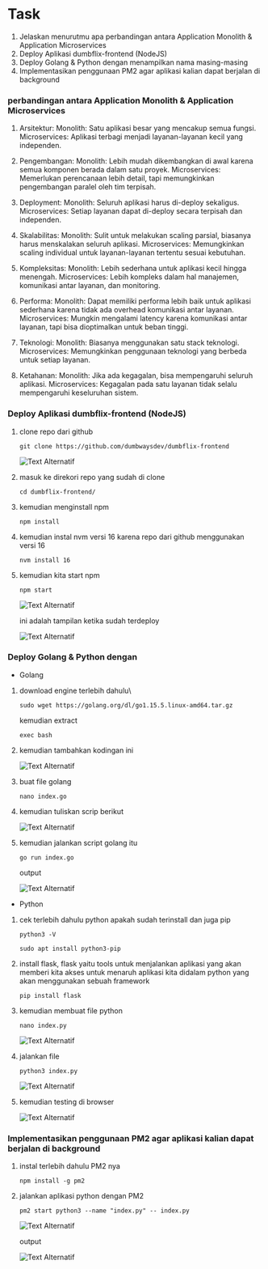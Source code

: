 # Task
1. Jelaskan menurutmu apa perbandingan antara Application Monolith & Application Microservices
2. Deploy Aplikasi dumbflix-frontend (NodeJS)
3. Deploy Golang & Python dengan menampilkan nama masing-masing
4. Implementasikan penggunaan PM2 agar aplikasi kalian dapat berjalan di background

### perbandingan antara Application Monolith & Application Microservices
1. Arsitektur:
   Monolith: Satu aplikasi besar yang mencakup semua fungsi.
   Microservices: Aplikasi terbagi menjadi layanan-layanan kecil yang independen.

2. Pengembangan:
   Monolith: Lebih mudah dikembangkan di awal karena semua komponen berada dalam satu proyek.
   Microservices: Memerlukan perencanaan lebih detail, tapi memungkinkan pengembangan paralel oleh tim terpisah.

3. Deployment:
   Monolith: Seluruh aplikasi harus di-deploy sekaligus.
   Microservices: Setiap layanan dapat di-deploy secara terpisah dan independen.

4. Skalabilitas:
   Monolith: Sulit untuk melakukan scaling parsial, biasanya harus menskalakan seluruh aplikasi.
   Microservices: Memungkinkan scaling individual untuk layanan-layanan tertentu sesuai kebutuhan.

5. Kompleksitas:
   Monolith: Lebih sederhana untuk aplikasi kecil hingga menengah.
   Microservices: Lebih kompleks dalam hal manajemen, komunikasi antar layanan, dan monitoring.

6. Performa:
   Monolith: Dapat memiliki performa lebih baik untuk aplikasi sederhana karena tidak ada overhead komunikasi antar layanan.
   Microservices: Mungkin mengalami latency karena komunikasi antar layanan, tapi bisa dioptimalkan untuk beban tinggi.

7. Teknologi:
   Monolith: Biasanya menggunakan satu stack teknologi.
   Microservices: Memungkinkan penggunaan teknologi yang berbeda untuk setiap layanan.

8. Ketahanan:
   Monolith: Jika ada kegagalan, bisa mempengaruhi seluruh aplikasi.
   Microservices: Kegagalan pada satu layanan tidak selalu mempengaruhi keseluruhan sistem.


### Deploy Aplikasi dumbflix-frontend (NodeJS)
1. clone repo dari github
   ```
   git clone https://github.com/dumbwaysdev/dumbflix-frontend
   ```
   ![Text Alternatif](foto/1.png)

2. masuk ke direkori repo yang sudah di clone
   ```
   cd dumbflix-frontend/
   ```
3. kemudian menginstall npm
   ```
   npm install
   ```
4. kemudian instal nvm versi 16 karena repo dari github menggunakan versi 16
   ```
   nvm install 16
   ```
5. kemudian kita start npm
   ```
   npm start
   ```
   ![Text Alternatif](foto/2.png)


   ini adalah tampilan ketika sudah terdeploy
   
   ![Text Alternatif](foto/3.png)


###  Deploy Golang & Python dengan
- Golang
 1. download engine terlebih dahulu\
    ```
    sudo wget https://golang.org/dl/go1.15.5.linux-amd64.tar.gz
    ```
    kemudian extract
    ```
    exec bash
    ```
2. kemudian tambahkan kodingan ini
     
   ![Text Alternatif](foto/go2.png)

3. buat file golang
   ```
   nano index.go
   ```

4. kemudian tuliskan scrip berikut
   
   ![Text Alternatif](foto/go3.png)

5. kemudian jalankan script golang itu
   ```
   go run index.go
   ```
   output

   ![Text Alternatif](foto/go4.png)



- Python
 1. cek terlebih dahulu python apakah sudah terinstall dan juga pip
     ```
     python3 -V
     ```
     ```
     sudo apt install python3-pip
     ```
  2. install flask, flask yaitu tools untuk menjalankan aplikasi yang akan memberi kita akses untuk menaruh aplikasi kita didalam python yang akan menggunakan sebuah framework
     ```
     pip install flask
     ```
  3. kemudian membuat file python
     ```
     nano index.py
     ```
     ![Text Alternatif](foto/py1.png)
 
  4. jalankan file
     ```
     python3 index.py
     ```
     ![Text Alternatif](foto/py2.png)
  
  5. kemudian testing di browser

     ![Text Alternatif](foto/py3.png)


### Implementasikan penggunaan PM2 agar aplikasi kalian dapat berjalan di background
1. instal terlebih dahulu PM2 nya
   ```
   npm install -g pm2
   ```
2. jalankan aplikasi python dengan PM2
   ```
   pm2 start python3 --name "index.py" -- index.py
   ```
   ![Text Alternatif](foto/PM1.png)

   output
   
   ![Text Alternatif](foto/PM2.png)
